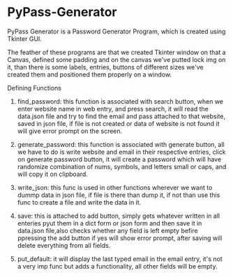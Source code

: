 # PyPass-Generator

PyPass Generator is a Password Generator Program, which is created using Tkinter GUI.

The feather of these programs are that we created Tkinter window on that a Canvas, defined some padding and on the canvas we've putted lock img on it,
than there is some labels, entries, buttons of different sizes we've created them and positioned them properly on a window.

Defining Functions

1. find_password: this function is associated with search button, when we enter website name in web entry, and press search, it will read the data.json file and try to find the 
email and pass attached to that website, saved in json file, if file is not created or data of website is not found it will give error prompt on the screen.

2. generate_password: this function is associated with generate button, all we have to do is write website and email in their respective entries, click on generate password
button, it will create a password which will have randomize combination of nums, symbols, and letters small or caps, and will copy it on clipboard.

3. write_json: this func is used in other functions wherever we want to dummp data in json file, if file is there than dump it, if not than use this func to create a file
and write the data in it.

4. save: this is attached to add button, simply gets whatever written in all enteries pyut them in a dict form or json form and then save it in data.json file,also checks 
whether any field is left empty befire ppressing the add button if yes will show error prompt, after saving will delete everything from all fields.

5. put_default: it will display the last typed email in the email entry, it's not a very imp func but adds a functionality, all other fields will be empty.
